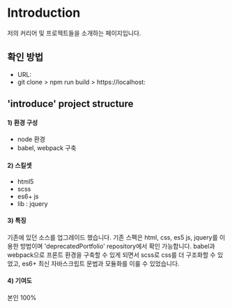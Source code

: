 # Introduction
저의 커리어 및 프로젝트들을 소개하는 페이지입니다.

## 확인 방법
- URL:
- git clone > npm run build > https://localhost:

## 'introduce' project structure
#### 1) 환경 구성
- node 환경
- babel, webpack 구축

#### 2) 스킬셋
- html5
- scss
- es6+ js
- lib : jquery

#### 3) 특징
기존에 있던 소스를 업그레이드 했습니다.
기존 스펙은 html, css, es5 js, jquery를 이용한 방법이며 'deprecatedPortfolio' repository에서 확인 가능합니다.
babel과 webpack으로 프론트 환경을 구축할 수 있게 되면서 scss로 css를 더 구조화할 수 있었고,
es6+ 최신 자바스크립트 문법과 모듈화를 이룰 수 있었습니다.

#### 4) 기여도
본인 100%
